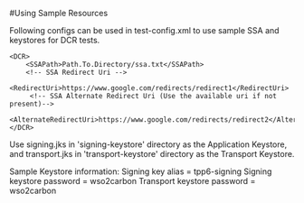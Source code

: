#Using Sample Resources

Following configs can be used in test-config.xml to use sample SSA and keystores for DCR tests.

    <DCR>
        <SSAPath>Path.To.Directory/ssa.txt</SSAPath>
        <!-- SSA Redirect Uri -->
        <RedirectUri>https://www.google.com/redirects/redirect1</RedirectUri>
         <!-- SSA Alternate Redirect Uri (Use the available uri if not present)-->
         <AlternateRedirectUri>https://www.google.com/redirects/redirect2</AlternateRedirectUri>
    </DCR>
    
Use signing.jks in 'signing-keystore' directory as the Application Keystore, and transport.jks in 'transport-keystore' 
directory as the Transport Keystore.

Sample Keystore information:
    Signing key alias = tpp6-signing
    Signing keystore password = wso2carbon
    Transport keystore password = wso2carbon

